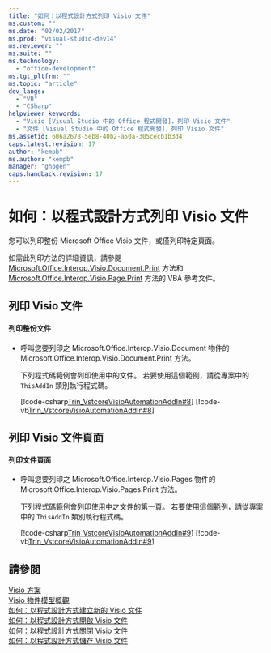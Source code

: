 ```yaml
---
title: "如何：以程式設計方式列印 Visio 文件"
ms.custom: ""
ms.date: "02/02/2017"
ms.prod: "visual-studio-dev14"
ms.reviewer: ""
ms.suite: ""
ms.technology: 
  - "office-development"
ms.tgt_pltfrm: ""
ms.topic: "article"
dev_langs: 
  - "VB"
  - "CSharp"
helpviewer_keywords: 
  - "Visio [Visual Studio 中的 Office 程式開發]，列印 Visio 文件"
  - "文件 [Visual Studio 中的 Office 程式開發]，列印 Visio 文件"
ms.assetid: 606a2678-5eb8-40b2-a50a-305cecb1b3d4
caps.latest.revision: 17
author: "kempb"
ms.author: "kempb"
manager: "ghogen"
caps.handback.revision: 17
---
```

# 如何：以程式設計方式列印 Visio 文件
  您可以列印整份 Microsoft Office Visio 文件，或僅列印特定頁面。  
  
 如需此列印方法的詳細資訊，請參閱 [Microsoft.Office.Interop.Visio.Document.Print](HV10070345) 方法和 [Microsoft.Office.Interop.Visio.Page.Print](HV10070404) 方法的 VBA 參考文件。  
  
## 列印 Visio 文件  
  
#### 列印整份文件  
  
-   呼叫您要列印之 Microsoft.Office.Interop.Visio.Document 物件的 Microsoft.Office.Interop.Visio.Document.Print 方法。  
  
     下列程式碼範例會列印使用中的文件。 若要使用這個範例，請從專案中的 `ThisAddIn` 類別執行程式碼。  
  
     [!code-csharp[Trin_VstcoreVisioAutomationAddIn#8](../snippets/csharp/VS_Snippets_OfficeSP/Trin_VstcoreVisioAutomationAddIn/CS/ThisAddIn.cs#8)]
     [!code-vb[Trin_VstcoreVisioAutomationAddIn#8](../snippets/visualbasic/VS_Snippets_OfficeSP/Trin_VstcoreVisioAutomationAddIn/VB/ThisAddIn.vb#8)]  
  
## 列印 Visio 文件頁面  
  
#### 列印文件頁面  
  
-   呼叫您要列印之 Microsoft.Office.Interop.Visio.Pages 物件的 Microsoft.Office.Interop.Visio.Pages.Print 方法。  
  
     下列程式碼範例會列印使用中之文件的第一頁。 若要使用這個範例，請從專案中的 `ThisAddIn` 類別執行程式碼。  
  
     [!code-csharp[Trin_VstcoreVisioAutomationAddIn#9](../snippets/csharp/VS_Snippets_OfficeSP/Trin_VstcoreVisioAutomationAddIn/CS/ThisAddIn.cs#9)]
     [!code-vb[Trin_VstcoreVisioAutomationAddIn#9](../snippets/visualbasic/VS_Snippets_OfficeSP/Trin_VstcoreVisioAutomationAddIn/VB/ThisAddIn.vb#9)]  
  
## 請參閱  
 [Visio 方案](../vsto/visio-solutions.md)   
 [Visio 物件模型概觀](../vsto/visio-object-model-overview.md)   
 [如何：以程式設計方式建立新的 Visio 文件](../vsto/how-to-programmatically-create-new-visio-documents.md)   
 [如何：以程式設計方式開啟 Visio 文件](../vsto/how-to-programmatically-open-visio-documents.md)   
 [如何：以程式設計方式關閉 Visio 文件](../vsto/how-to-programmatically-close-visio-documents.md)   
 [如何：以程式設計方式儲存 Visio 文件](../vsto/how-to-programmatically-save-visio-documents.md)  
  
  